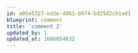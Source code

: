 ```yaml
---
id: a05e5327-ed2e-4db3-b074-bd25d2cb1ad1
blueprint: comment
title: 'comment 2'
updated_by: 1
updated_at: 1686054832
---
```

